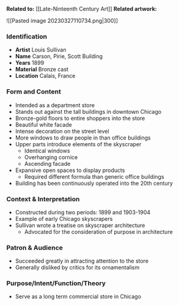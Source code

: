 **Related to:** [[Late-Ninteenth Century Art]]
**Related artwork:**

![[Pasted image 20230327110734.png|300]]

### Identification
- **Artist** Louis Sullivan
- **Name** Carson, Pirie, Scott Building
- **Years** 1899
- **Material** Bronze cast
- **Location** Calais, France

### Form and Content
- Intended as a department store
- Stands out against the tall buildings in downtown Chicago
- Bronze-gold floors to entire shoppers into the store
- Beautiful white facade
- Intense decoration on the street level
- More windows to draw people in than office buildings
- Upper parts introduce elements of the skyscraper
	- Identical windows
	- Overhanging cornice
	- Ascending facade
- Expansive open spaces to display products
	- Required different formula than generic office buildings
- Building has been continuously operated into the 20th century

### Context & Interpretation
- Constructed during two periods: 1899 and 1903-1904
- Example of early Chicago skyscrapers
- Sullivan wrote a treatise on skyscraper architecture
	- Advocated for the consideration of purpose in architecture

### Patron & Audience
- Succeeded greatly in attracting attention to the store
- Generally disliked by critics for its ornamentalism

### Purpose/Intent/Function/Theory
- Serve as a long term commercial store in Chicago
